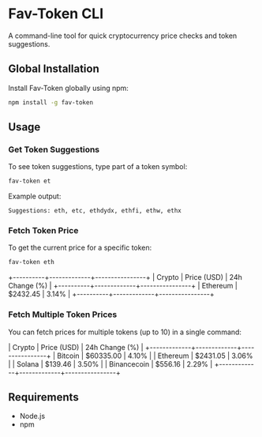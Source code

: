 # Fav-Token CLI

A command-line tool for quick cryptocurrency price checks and token suggestions.

## Global Installation

Install Fav-Token globally using npm:

```bash
npm install -g fav-token
```


## Usage

### Get Token Suggestions

To see token suggestions, type part of a token symbol:

```bash
fav-token et
```

Example output:

```
Suggestions: eth, etc, ethdydx, ethfi, ethw, ethx
```


### Fetch Token Price

To get the current price for a specific token:

```bash
fav-token eth
```

+----------+-------------+----------------+
| Crypto   | Price (USD) | 24h Change (%) |
+----------+-------------+----------------+
| Ethereum | $2432.45    | 3.14%          |
+----------+-------------+----------------+

### Fetch Multiple Token Prices

You can fetch prices for multiple tokens (up to 10) in a single command:

| Crypto      | Price (USD) | 24h Change (%) |
+-------------+-------------+----------------+
| Bitcoin     | $60335.00   | 4.10%          |
| Ethereum    | $2431.05    | 3.06%          |
| Solana      | $139.46     | 3.50%          |
| Binancecoin | $556.16     | 2.29%          |
+-------------+-------------+----------------+


## Requirements

- Node.js
- npm

